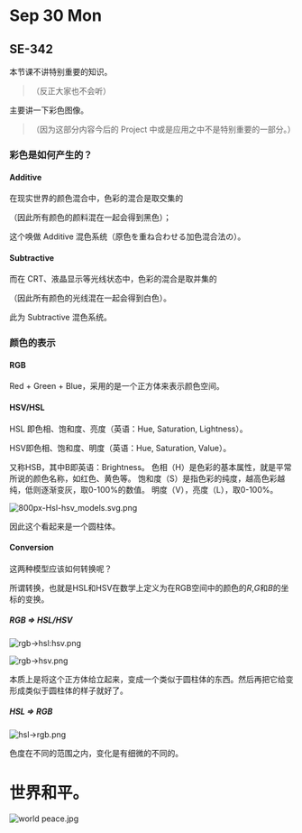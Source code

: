 # Sep 30 Mon

## SE-342

本节课不讲特别重要的知识。

> （反正大家也不会听）

主要讲一下彩色图像。

> （因为这部分内容今后的 Project 中或是应用之中不是特别重要的一部分。）

### 彩色是如何产生的？

#### Additive

在现实世界的颜色混合中，色彩的混合是取交集的

（因此所有颜色的颜料混在一起会得到黑色）；

这个唤做 Additive 混色系统（原色を重ね合わせる加色混合法の）。

#### Subtractive

而在 CRT、液晶显示等光线状态中，色彩的混合是取并集的

（因此所有颜色的光线混在一起会得到白色）。

此为 Subtractive 混色系统。

### 颜色的表示

#### RGB

Red + Green + Blue，采用的是一个正方体来表示颜色空间。

#### HSV/HSL

HSL 即色相、饱和度、亮度（英语：Hue, Saturation, Lightness）。

HSV即色相、饱和度、明度（英语：Hue, Saturation, Value）。

又称HSB，其中B即英语：Brightness。
色相（H）是色彩的基本属性，就是平常所说的颜色名称，如红色、黄色等。
饱和度（S）是指色彩的纯度，越高色彩越纯，低则逐渐变灰，取0-100%的数值。
明度（V），亮度（L），取0-100%。

![800px-Hsl-hsv_models.svg.png](https://raw.githubusercontent.com/yuetsin/private-image-repo/master/2019/09/30-14-13-03-800px-Hsl-hsv_models.svg.png)

因此这个看起来是一个圆柱体。

#### Conversion

这两种模型应该如何转换呢？

所谓转换，也就是HSL和HSV在数学上定义为在RGB空间中的颜色的*R*,*G*和*B*的坐标的变换。

##### RGB => HSL/HSV

![rgb->hsl:hsv.png](https://raw.githubusercontent.com/yuetsin/private-image-repo/master/2019/09/30-14-14-52-rgb-%3Ehsl%3Ahsv.png)

![rgb->hsv.png](https://raw.githubusercontent.com/yuetsin/private-image-repo/master/2019/09/30-14-15-21-rgb-%3Ehsv.png)

本质上是将这个正方体给立起来，变成一个类似于圆柱体的东西。然后再把它给变形成类似于圆柱体的样子就好了。

##### HSL => RGB



![hsl->rgb.png](https://raw.githubusercontent.com/yuetsin/private-image-repo/master/2019/09/30-14-17-43-hsl-%3Ergb.png)

色度在不同的范围之内，变化是有细微的不同的。

# 世界和平。

![world peace.jpg](https://raw.githubusercontent.com/yuetsin/private-image-repo/master/2019/09/30-14-20-09-world%20peace.jpg)




